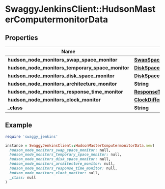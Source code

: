 # SwaggyJenkinsClient::HudsonMasterComputermonitorData

## Properties

| Name | Type | Description | Notes |
| ---- | ---- | ----------- | ----- |
| **hudson_node_monitors_swap_space_monitor** | [**SwapSpaceMonitorMemoryUsage2**](SwapSpaceMonitorMemoryUsage2.md) |  | [optional] |
| **hudson_node_monitors_temporary_space_monitor** | [**DiskSpaceMonitorDescriptorDiskSpace**](DiskSpaceMonitorDescriptorDiskSpace.md) |  | [optional] |
| **hudson_node_monitors_disk_space_monitor** | [**DiskSpaceMonitorDescriptorDiskSpace**](DiskSpaceMonitorDescriptorDiskSpace.md) |  | [optional] |
| **hudson_node_monitors_architecture_monitor** | **String** |  | [optional] |
| **hudson_node_monitors_response_time_monitor** | [**ResponseTimeMonitorData**](ResponseTimeMonitorData.md) |  | [optional] |
| **hudson_node_monitors_clock_monitor** | [**ClockDifference**](ClockDifference.md) |  | [optional] |
| **_class** | **String** |  | [optional] |

## Example

```ruby
require 'swaggy_jenkins'

instance = SwaggyJenkinsClient::HudsonMasterComputermonitorData.new(
  hudson_node_monitors_swap_space_monitor: null,
  hudson_node_monitors_temporary_space_monitor: null,
  hudson_node_monitors_disk_space_monitor: null,
  hudson_node_monitors_architecture_monitor: null,
  hudson_node_monitors_response_time_monitor: null,
  hudson_node_monitors_clock_monitor: null,
  _class: null
)
```


